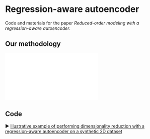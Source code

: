 # Regression-aware autoencoder

Code and materials for the paper *Reduced-order modeling with a regression-aware autoencoder*.

## Our methodology
![Screenshot](figures/autoencoder-scheme.pdf)

## Code

► [Illustrative example of performing dimensionality reduction with a regression-aware autoencoder on a synthetic 2D dataset](code/illustrative-example-on-a-synthetic-2D-dataset.ipynb)

